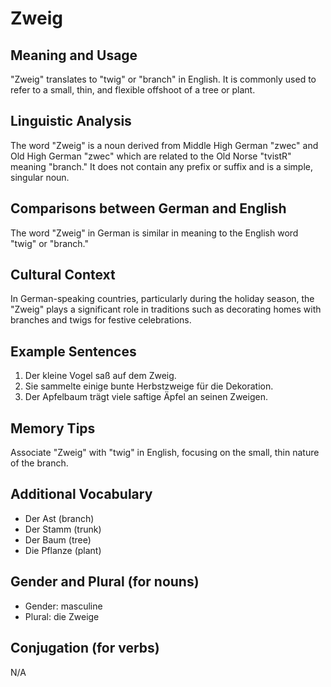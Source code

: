 # Zweig
## Meaning and Usage
"Zweig" translates to "twig" or "branch" in English. It is commonly used to refer to a small, thin, and flexible offshoot of a tree or plant.

## Linguistic Analysis
The word "Zweig" is a noun derived from Middle High German "zwec" and Old High German "zwec" which are related to the Old Norse "tvistR" meaning "branch." It does not contain any prefix or suffix and is a simple, singular noun.

## Comparisons between German and English
The word "Zweig" in German is similar in meaning to the English word "twig" or "branch."

## Cultural Context
In German-speaking countries, particularly during the holiday season, the "Zweig" plays a significant role in traditions such as decorating homes with branches and twigs for festive celebrations.

## Example Sentences
1. Der kleine Vogel saß auf dem Zweig.
2. Sie sammelte einige bunte Herbstzweige für die Dekoration.
3. Der Apfelbaum trägt viele saftige Äpfel an seinen Zweigen.

## Memory Tips
Associate "Zweig" with "twig" in English, focusing on the small, thin nature of the branch.

## Additional Vocabulary
- Der Ast (branch)
- Der Stamm (trunk)
- Der Baum (tree)
- Die Pflanze (plant)

## Gender and Plural (for nouns)
- Gender: masculine
- Plural: die Zweige

## Conjugation (for verbs)
N/A